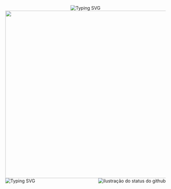 <div align="center">
<img src="https://readme-typing-svg.herokuapp.com?font=Pixelify+Sans&pause=500&color=ED7599&random=false&width=435&lines=analysis+and+development+student+(%CB%B5+%E2%80%A2%CC%80+%E1%B4%97+%E2%80%A2%CC%81+%CB%B5+)+%E2%9C%A7+;currently+focusing+on+the+area+of+%E2%80%8B%E2%80%8Bsoftware+development" alt="Typing SVG"  /></a>
<img height="526" src="https://i.imgur.com/yDNdkdJ.png"/><img src="https://github-readme-stats.vercel.app/api/top-langs/?username=ericasousaa&layout=compact&show_icons=true&title_color=ed7599&text_color=ed7599&icon_color=660033&bg_color=f4e8e8&cache_seconds=2300"alt="ilustração do status do github" align="right"/> <a href="https://git.io/typing-svg">
<a href="https://git.io/typing-svg"><img src="https://readme-typing-svg.herokuapp.com?font=Pixelify+Sans&size=17&duration=1&pause=1&color=ED7599&repeat=false&random=false&width=435&lines=art+made+by+me!" alt="Typing SVG" align="left" /></a>


